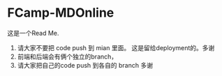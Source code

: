 # FCamp-MDOnline


这是一个Read Me.

1. 请大家不要把 code push 到 mian 里面。 这是留给deployment的。多谢
2. 前端和后端会有俩个独立的branch，
3. 请大家把自己的code push 到各自的 branch 多谢

